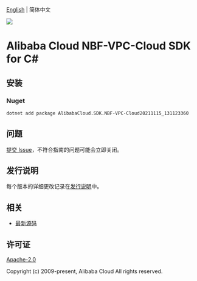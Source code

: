 [English](README.md) | 简体中文

![](https://aliyunsdk-pages.alicdn.com/icons/AlibabaCloud.svg)

# Alibaba Cloud NBF-VPC-Cloud SDK for C#

## 安装

### Nuget

```bash
dotnet add package AlibabaCloud.SDK.NBF-VPC-Cloud20211115_131123360
```

## 问题

[提交 Issue](https://github.com/aliyun/alibabacloud-csharp-sdk/issues/new)，不符合指南的问题可能会立即关闭。

## 发行说明

每个版本的详细更改记录在[发行说明](./ChangeLog.md)中。

## 相关

* [最新源码](https://github.com/aliyun/alibabacloud-csharp-sdk/)

## 许可证

[Apache-2.0](http://www.apache.org/licenses/LICENSE-2.0)

Copyright (c) 2009-present, Alibaba Cloud All rights reserved.

